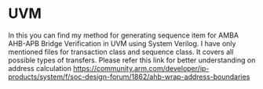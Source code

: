 # UVM
In this you can find my method for generating sequence item for AMBA AHB-APB Bridge Verification in UVM using System Verilog.
I have only mentioned files for transaction class and sequence class. It covers all possible types of transfers. 
Please refer this link for better understanding on address calculation
https://community.arm.com/developer/ip-products/system/f/soc-design-forum/1862/ahb-wrap-address-boundaries

